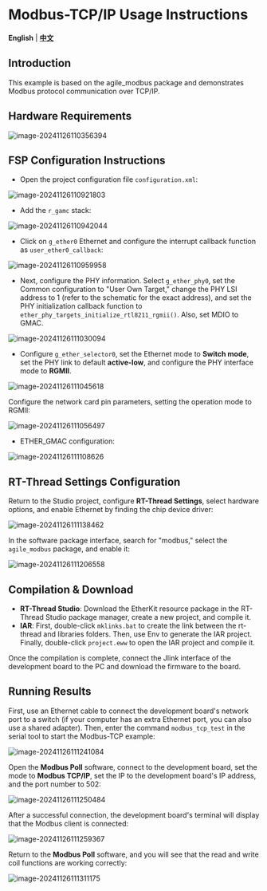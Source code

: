 # Modbus-TCP/IP Usage Instructions

**English** | [**中文**](./README_zh.md)

## Introduction

This example is based on the agile_modbus package and demonstrates Modbus protocol communication over TCP/IP.

## Hardware Requirements

![image-20241126110356394](figures/image-20241126110356394.png)

## FSP Configuration Instructions

* Open the project configuration file `configuration.xml`:

![image-20241126110921803](figures/image-20241126110921803.png)

* Add the `r_gamc` stack:

![image-20241126110942044](figures/image-20241126110942044.png)

* Click on `g_ether0` Ethernet and configure the interrupt callback function as `user_ether0_callback`:

![image-20241126110959958](figures/image-20241126110959958.png)

* Next, configure the PHY information. Select `g_ether_phy0`, set the Common configuration to "User Own Target," change the PHY LSI address to 1 (refer to the schematic for the exact address), and set the PHY initialization callback function to `ether_phy_targets_initialize_rtl8211_rgmii()`. Also, set MDIO to GMAC.

![image-20241126111030094](figures/image-20241126111030094.png)

* Configure `g_ether_selector0`, set the Ethernet mode to **Switch mode**, set the PHY link to default **active-low**, and configure the PHY interface mode to **RGMII**.

![image-20241126111045618](figures/image-20241126111045618.png)

Configure the network card pin parameters, setting the operation mode to RGMII:

![image-20241126111056497](figures/image-20241126111056497.png)

* ETHER_GMAC configuration:

![image-20241126111108626](figures/image-20241126111108626.png)

## RT-Thread Settings Configuration

Return to the Studio project, configure **RT-Thread Settings**, select hardware options, and enable Ethernet by finding the chip device driver:

![image-20241126111138462](figures/image-20241126111138462.png)

In the software package interface, search for "modbus," select the `agile_modbus` package, and enable it:

![image-20241126111206558](figures/image-20241126111206558.png)

## Compilation & Download

* **RT-Thread Studio**: Download the EtherKit resource package in the RT-Thread Studio package manager, create a new project, and compile it.
* **IAR**: First, double-click `mklinks.bat` to create the link between the rt-thread and libraries folders. Then, use Env to generate the IAR project. Finally, double-click `project.eww` to open the IAR project and compile it.

Once the compilation is complete, connect the Jlink interface of the development board to the PC and download the firmware to the board.

## Running Results

First, use an Ethernet cable to connect the development board's network port to a switch (if your computer has an extra Ethernet port, you can also use a shared adapter). Then, enter the command `modbus_tcp_test` in the serial tool to start the Modbus-TCP example:

![image-20241126111241084](figures/image-20241126111241084.png)

Open the **Modbus Poll** software, connect to the development board, set the mode to **Modbus TCP/IP**, set the IP to the development board's IP address, and the port number to 502:

![image-20241126111250484](figures/image-20241126111250484.png)

After a successful connection, the development board's terminal will display that the Modbus client is connected:

![image-20241126111259367](figures/image-20241126111259367.png)

Return to the **Modbus Poll** software, and you will see that the read and write coil functions are working correctly:

![image-20241126111311175](figures/image-20241126111311175.png)